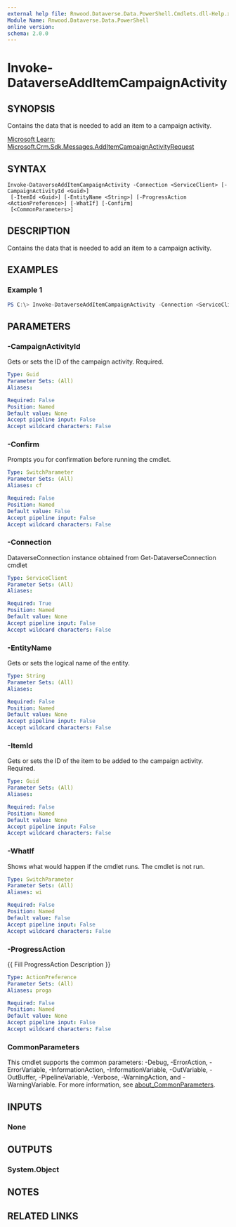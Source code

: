 ```yaml
---
external help file: Rnwood.Dataverse.Data.PowerShell.Cmdlets.dll-Help.xml
Module Name: Rnwood.Dataverse.Data.PowerShell
online version:
schema: 2.0.0
---
```


# Invoke-DataverseAddItemCampaignActivity

## SYNOPSIS
Contains the data that is needed to add an item to a campaign activity.

[Microsoft Learn: Microsoft.Crm.Sdk.Messages.AddItemCampaignActivityRequest](https://learn.microsoft.com/dotnet/api/Microsoft.Crm.Sdk.Messages.AddItemCampaignActivityRequest)

## SYNTAX

```
Invoke-DataverseAddItemCampaignActivity -Connection <ServiceClient> [-CampaignActivityId <Guid>]
 [-ItemId <Guid>] [-EntityName <String>] [-ProgressAction <ActionPreference>] [-WhatIf] [-Confirm]
 [<CommonParameters>]
```

## DESCRIPTION
Contains the data that is needed to add an item to a campaign activity.

## EXAMPLES

### Example 1
```powershell
PS C:\> Invoke-DataverseAddItemCampaignActivity -Connection <ServiceClient> -CampaignActivityId <Guid> -ItemId <Guid> -EntityName <String>
```

## PARAMETERS

### -CampaignActivityId
Gets or sets the ID of the campaign activity. Required.

```yaml
Type: Guid
Parameter Sets: (All)
Aliases:

Required: False
Position: Named
Default value: None
Accept pipeline input: False
Accept wildcard characters: False
```

### -Confirm
Prompts you for confirmation before running the cmdlet.

```yaml
Type: SwitchParameter
Parameter Sets: (All)
Aliases: cf

Required: False
Position: Named
Default value: False
Accept pipeline input: False
Accept wildcard characters: False
```

### -Connection
DataverseConnection instance obtained from Get-DataverseConnection cmdlet

```yaml
Type: ServiceClient
Parameter Sets: (All)
Aliases:

Required: True
Position: Named
Default value: None
Accept pipeline input: False
Accept wildcard characters: False
```

### -EntityName
Gets or sets the logical name of the entity.

```yaml
Type: String
Parameter Sets: (All)
Aliases:

Required: False
Position: Named
Default value: None
Accept pipeline input: False
Accept wildcard characters: False
```

### -ItemId
Gets or sets the ID of the item to be added to the campaign activity. Required.

```yaml
Type: Guid
Parameter Sets: (All)
Aliases:

Required: False
Position: Named
Default value: None
Accept pipeline input: False
Accept wildcard characters: False
```

### -WhatIf
Shows what would happen if the cmdlet runs. The cmdlet is not run.

```yaml
Type: SwitchParameter
Parameter Sets: (All)
Aliases: wi

Required: False
Position: Named
Default value: False
Accept pipeline input: False
Accept wildcard characters: False
```

### -ProgressAction
{{ Fill ProgressAction Description }}

```yaml
Type: ActionPreference
Parameter Sets: (All)
Aliases: proga

Required: False
Position: Named
Default value: None
Accept pipeline input: False
Accept wildcard characters: False
```

### CommonParameters
This cmdlet supports the common parameters: -Debug, -ErrorAction, -ErrorVariable, -InformationAction, -InformationVariable, -OutVariable, -OutBuffer, -PipelineVariable, -Verbose, -WarningAction, and -WarningVariable. For more information, see [about_CommonParameters](http://go.microsoft.com/fwlink/?LinkID=113216).

## INPUTS

### None
## OUTPUTS

### System.Object
## NOTES

## RELATED LINKS
